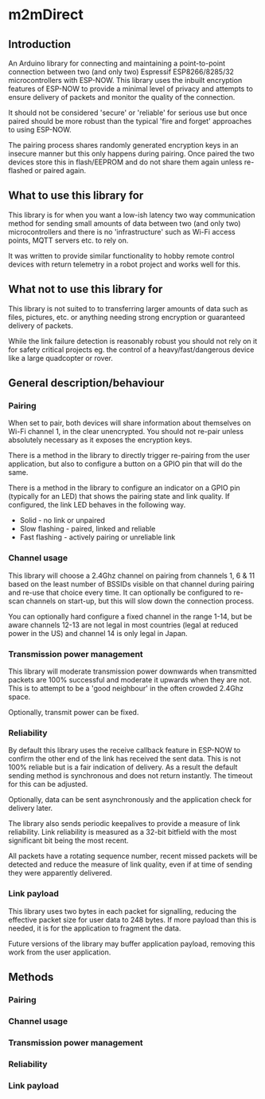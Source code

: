 # m2mDirect
## Introduction

An Arduino library for connecting and maintaining a point-to-point connection between two (and only two) Espressif ESP8266/8285/32 microcontrollers with ESP-NOW. This library uses the inbuilt encryption features of ESP-NOW to provide a minimal level of privacy and attempts to ensure delivery of packets and monitor the quality of the connection.

It should not be considered 'secure' or 'reliable' for serious use but once paired should be more robust than the typical 'fire and forget' approaches to using ESP-NOW.

The pairing process shares randomly generated encryption keys in an insecure manner but this only happens during pairing. Once paired the two devices store this in flash/EEPROM and do not share them again unless re-flashed or paired again.

## What to use this library for

This library is for when you want a low-ish latency two way communication method for sending small amounts of data between two (and only two) microcontrollers and there is no 'infrastructure' such as Wi-Fi access points, MQTT servers etc. to rely on.

It was written to provide similar functionality to hobby remote control devices with return telemetry in a robot project and works well for this.

## What not to use this library for

This library is not suited to to transferring larger amounts of data such as files, pictures, etc. or anything needing strong encryption or guaranteed delivery of packets.

While the link failure detection is reasonably robust you should not rely on it for safety critical projects eg. the control of a heavy/fast/dangerous device like a large quadcopter or rover.

## General description/behaviour

### Pairing

When set to pair, both devices will share information about themselves on Wi-Fi channel 1, in the clear unencrypted. You should not re-pair unless absolutely necessary as it exposes the encryption keys.

There is a method in the library to directly trigger re-pairing from the user application, but also to configure a button on a GPIO pin that will do the same.

There is a method in the library to configure an indicator on a GPIO pin (typically for an LED) that shows the pairing state and link quality. If configured, the link LED behaves in the following way.

- Solid - no link or unpaired
- Slow flashing - paired, linked and reliable
- Fast flashing - actively pairing or unreliable link

### Channel usage

This library will choose a 2.4Ghz channel on pairing from channels 1, 6 & 11 based on the least number of BSSIDs visible on that channel during pairing and re-use that choice every time. It can optionally be configured to re-scan channels on start-up, but this will slow down the connection process.

You can optionally hard configure a fixed channel in the range 1-14, but be aware channels 12-13 are not legal in most countries (legal at reduced power in the US) and channel 14 is only legal in Japan.

### Transmission power management

This library will moderate transmission power downwards when transmitted packets are 100% successful and moderate it upwards when they are not. This is to attempt to be a 'good neighbour' in the often crowded 2.4Ghz space.

Optionally, transmit power can be fixed.

### Reliability

By default this library uses the receive callback feature in ESP-NOW to confirm the other end of the link has received the sent data. This is not 100% reliable but is a fair indication of delivery. As a result the default sending method is synchronous and does not return instantly. The timeout for this can be adjusted.

Optionally, data can be sent asynchronously and the application check for delivery later.

The library also sends periodic keepalives to provide a measure of link reliability. Link reliability is measured as a 32-bit bitfield with the most significant bit being the most recent.

All packets have a rotating sequence number, recent missed packets will be detected and reduce the measure of link quality, even if at time of sending they were apparently delivered.

### Link payload

This library uses two bytes in each packet for signalling, reducing the effective packet size for user data to 248 bytes. If more payload than this is needed, it is for the application to fragment the data.

Future versions of the library may buffer application payload, removing this work from the user application.

## Methods

### Pairing

### Channel usage

### Transmission power management

### Reliability

### Link payload
